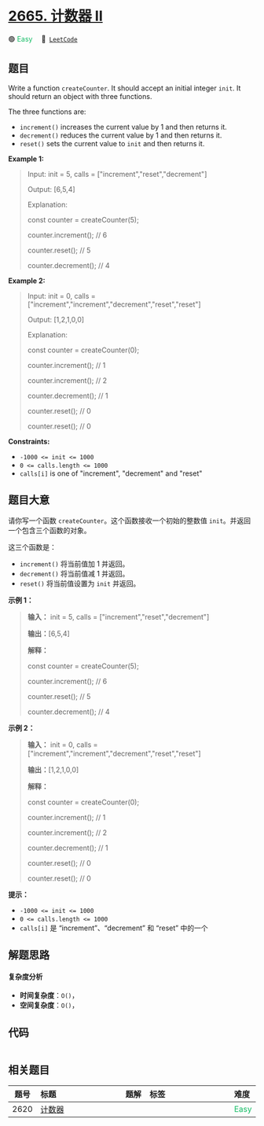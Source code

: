 # [2665. 计数器 II](https://leetcode.com/problems/counter-ii)

🟢 <font color=#15bd66>Easy</font>&emsp; 🔗&ensp;[`LeetCode`](https://leetcode.com/problems/counter-ii)


## 题目

Write a function `createCounter`. It should accept an initial integer `init`.
It should return an object with three functions.

The three functions are:

  * `increment()` increases the current value by 1 and then returns it.
  * `decrement()` reduces the current value by 1 and then returns it.
  * `reset()` sets the current value to `init` and then returns it.



**Example 1:**

> Input: init = 5, calls = ["increment","reset","decrement"]
> 
> Output: [6,5,4]
> 
> Explanation:
> 
> const counter = createCounter(5);
> 
> counter.increment(); // 6
> 
> counter.reset(); // 5
> 
> counter.decrement(); // 4

**Example 2:**

> Input: init = 0, calls = ["increment","increment","decrement","reset","reset"]
> 
> Output: [1,2,1,0,0]
> 
> Explanation:
> 
> const counter = createCounter(0);
> 
> counter.increment(); // 1
> 
> counter.increment(); // 2
> 
> counter.decrement(); // 1
> 
> counter.reset(); // 0
> 
> counter.reset(); // 0

**Constraints:**

  * `-1000 <= init <= 1000`
  * `0 <= calls.length <= 1000`
  * `calls[i]` is one of "increment", "decrement" and "reset"


## 题目大意

请你写一个函数 `createCounter`。这个函数接收一个初始的整数值 `init`。并返回一个包含三个函数的对象。

这三个函数是：

  * `increment()` 将当前值加 1 并返回。
  * `decrement()` 将当前值减 1 并返回。
  * `reset()` 将当前值设置为 `init` 并返回。



**示例 1：**

> 
> 
> 
> 
> 
> **输入：** init = 5, calls = ["increment","reset","decrement"]
> 
> **输出：**[6,5,4]
> 
> **解释：**
> 
> const counter = createCounter(5);
> 
> counter.increment(); // 6
> 
> counter.reset(); // 5
> 
> counter.decrement(); // 4
> 
> 

**示例 2：**

> 
> 
> 
> 
> 
> **输入：** init = 0, calls = ["increment","increment","decrement","reset","reset"]
> 
> **输出：**[1,2,1,0,0]
> 
> **解释：**
> 
> const counter = createCounter(0);
> 
> counter.increment(); // 1
> 
> counter.increment(); // 2
> 
> counter.decrement(); // 1
> 
> counter.reset(); // 0
> 
> counter.reset(); // 0
> 
> 



**提示：**

  * `-1000 <= init <= 1000`
  * `0 <= calls.length <= 1000`
  * `calls[i]` 是 “increment”、“decrement” 和 “reset” 中的一个


## 解题思路

#### 复杂度分析

- **时间复杂度**：`O()`，
- **空间复杂度**：`O()`，

## 代码

```javascript

```

## 相关题目

<!-- prettier-ignore -->
| 题号 | 标题 | 题解 | 标签 | 难度 |
| :------: | :------ | :------: | :------ | :------ |
| 2620 | [计数器](https://leetcode.com/problems/counter) |  |  | <font color=#15bd66>Easy</font> |

<style>
.blue {
    background-color: #096dd9;
    padding: 0.25rem 0.5rem;
    margin: 0;
    font-size: 0.85em;
    border-radius: 3px;
    color: white;
    font-weight: 500;
}
table th:first-of-type { width: 10%; }
table th:nth-of-type(2) { width: 35%; }
table th:nth-of-type(3) { width: 10%; }
table th:nth-of-type(4) { width: 35%; }
table th:nth-of-type(5) { width: 10%; }
</style>
